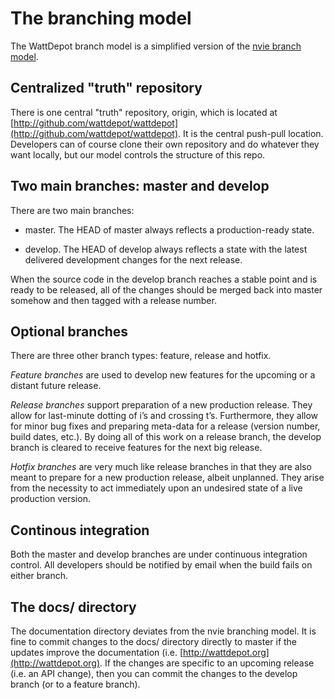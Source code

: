 # The branching model

The WattDepot branch model is a simplified version of the [nvie branch model](http://nvie.com/posts/a-successful-git-branching-model/).

## Centralized "truth" repository

There is one central "truth" repository, origin, which is located at [http://github.com/wattdepot/wattdepot](http://github.com/wattdepot/wattdepot). It is the central push-pull location. Developers can of course clone their own repository and do whatever they want locally, but our model controls the structure of this repo.

## Two main branches: master and develop

There are two main branches:

  * master. The HEAD of master always reflects a production-ready state. 

  * develop. The HEAD of develop always reflects a state with the latest delivered development changes for the next release.

When the source code in the develop branch reaches a stable point and
is ready to be released, all of the changes should be merged back into
master somehow and then tagged with a release number. 

## Optional branches

There are three other branch types: feature, release and hotfix. 

*Feature branches* are used to develop new features for the upcoming or
a distant future release.

*Release branches* support preparation of a new production release. They
allow for last-minute dotting of i’s and crossing t’s. Furthermore,
they allow for minor bug fixes and preparing meta-data for a release
(version number, build dates, etc.). By doing all of this work on a
release branch, the develop branch is cleared to receive features for
the next big release. 

*Hotfix branches* are very much like release branches in that they are
also meant to prepare for a new production release, albeit
unplanned. They arise from the necessity to act immediately upon an
undesired state of a live production version.

## Continous integration

Both the master and develop branches are under continuous integration control.  All developers should be notified by email when the build fails on either branch.

## The docs/ directory

The documentation directory deviates from the nvie branching model.  It is fine to commit changes to the docs/ directory directly to master if the updates improve the documentation (i.e. [http://wattdepot.org](http://wattdepot.org).  If the changes are specific to an upcoming release (i.e. an API change), then you can commit the changes to the develop branch (or to a feature branch).





